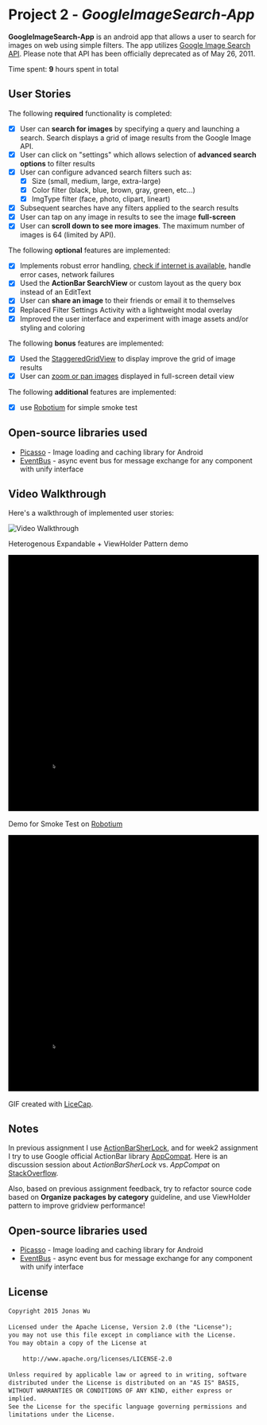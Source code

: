 # Project 2 - *GoogleImageSearch-App*

**GoogleImageSearch-App** is an android app that allows a user to search for images on web using simple filters. The app utilizes [Google Image Search API](https://developers.google.com/image-search/). Please note that API has been officially deprecated as of May 26, 2011.

Time spent: **9** hours spent in total

## User Stories

The following **required** functionality is completed:

* [x] User can **search for images** by specifying a query and launching a search. Search displays a grid of image results from the Google Image API.
* [x] User can click on "settings" which allows selection of **advanced search options** to filter results
* [x] User can configure advanced search filters such as:
  * [x] Size (small, medium, large, extra-large)
  * [x] Color filter (black, blue, brown, gray, green, etc...)
  * [x] ImgType filter (face, photo, clipart, lineart)
* [x] Subsequent searches have any filters applied to the search results
* [x] User can tap on any image in results to see the image **full-screen**
* [x] User can **scroll down to see more images**. The maximum number of images is 64 (limited by API).

The following **optional** features are implemented:

* [x] Implements robust error handling, [check if internet is available](http://guides.codepath.com/android/Sending-and-Managing-Network-Requests#checking-for-network-connectivity), handle error cases, network failures
* [x] Used the **ActionBar SearchView** or custom layout as the query box instead of an EditText
* [x] User can **share an image** to their friends or email it to themselves
* [x] Replaced Filter Settings Activity with a lightweight modal overlay
* [x] Improved the user interface and experiment with image assets and/or styling and coloring

The following **bonus** features are implemented:

* [x] Used the [StaggeredGridView](https://github.com/f-barth/AndroidStaggeredGrid) to display improve the grid of image results
* [x] User can [zoom or pan images](https://github.com/MikeOrtiz/TouchImageView) displayed in full-screen detail view

The following **additional** features are implemented:

* [x] use [Robotium](https://code.google.com/p/robotium/) for simple smoke test

## Open-source libraries used
- [Picasso](http://square.github.io/picasso/) - Image loading and caching library for Android
- [EventBus](http://greenrobot.github.io/EventBus/) - async event bus for message exchange for any component with unify interface

## Video Walkthrough

Here's a walkthrough of implemented user stories:


<img src='./demo.gif' title='Video Walkthrough' width='' alt='Video Walkthrough' />

Heterogenous Expandable + ViewHolder Pattern demo

<img src='./demo_smoketest.gif' title='Video Walkthrough' width='' alt='Video Walkthrough' />

Demo for Smoke Test on [Robotium](https://code.google.com/p/robotium/)

<img src='./demo_smoketest.gif' title='Video Walkthrough' width='' alt='Video Walkthrough' />

GIF created with [LiceCap](http://www.cockos.com/licecap/).

## Notes

In previous assignment I use [ActionBarSherLock](http://actionbarsherlock.com/), and for week2 assignment I try to use Google official ActionBar library [AppCompat](https://developer.android.com/intl/ko/tools/support-library/features.html#v7-appcompat). Here is an discussion session about *ActionBarSherLock* vs. *AppCompat* on [StackOverflow](http://stackoverflow.com/questions/7844517/difference-between-actionbarsherlock-and-actionbar-compatibility).

Also, based on previous assignment feedback, try to refactor source code based on **Organize packages by category** guideline, and use ViewHolder pattern to improve gridview performance!
## Open-source libraries used

- [Picasso](http://square.github.io/picasso/) - Image loading and caching library for Android
- [EventBus](http://greenrobot.github.io/EventBus/) - async event bus for message exchange for any component with unify interface

## License

    Copyright 2015 Jonas Wu

    Licensed under the Apache License, Version 2.0 (the "License");
    you may not use this file except in compliance with the License.
    You may obtain a copy of the License at

        http://www.apache.org/licenses/LICENSE-2.0

    Unless required by applicable law or agreed to in writing, software
    distributed under the License is distributed on an "AS IS" BASIS,
    WITHOUT WARRANTIES OR CONDITIONS OF ANY KIND, either express or implied.
    See the License for the specific language governing permissions and
    limitations under the License.
